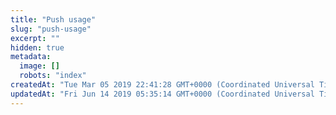 ```yaml
---
title: "Push usage"
slug: "push-usage"
excerpt: ""
hidden: true
metadata: 
  image: []
  robots: "index"
createdAt: "Tue Mar 05 2019 22:41:28 GMT+0000 (Coordinated Universal Time)"
updatedAt: "Fri Jun 14 2019 05:35:14 GMT+0000 (Coordinated Universal Time)"
---
```

